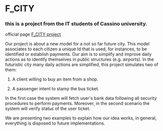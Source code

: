 # F_CITY
### this is a project from the IT students of Cassino university.
official page [F_CITY project](https://sites.google.com/studentmail.unicas.it/fcity-project/the-project/requirements?authuser=0)

Our project is about a new model for a not so far future city.
This model associates to each citizen a unique Id that is used, for instances, to be identified or establish payments.
Our aim is to simplify and improve daily actions as to identify themselves in public structures (e.g. airports).
In the futuristic city many daily actions are simplified, this project simulates two of them:

1. A client willing to buy an item from a shop.

2. A passenger intent to stamp the bus ticket.

In the first case the system will fetch user's bank data following all security procedures to perform payments. Moreover, in the second scenario the system will verify status of the user ticket.

We are presenting two examples to explain how our idea works, in general, everything is disposed to future implementations.
